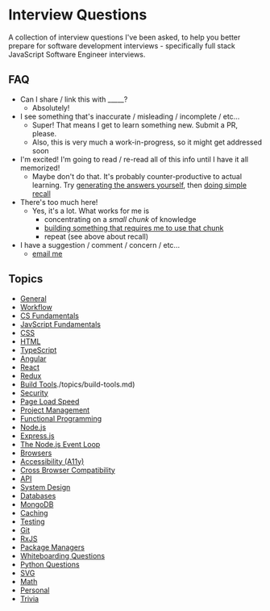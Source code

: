 # Interview Questions

A collection of interview questions I've been asked, to help you better prepare for software development interviews - specifically full stack JavaScript Software Engineer interviews.

## FAQ

- Can I share / link this with _____?
  - Absolutely!
- I see something that's inaccurate / misleading / incomplete / etc...
  - Super! That means I get to learn something new. Submit a PR, please.
  - Also, this is very much a work-in-progress, so it might get addressed soon
- I'm excited! I'm going to read / re-read all of this info until I have it all memorized!
  - Maybe don't do that. It's probably counter-productive to actual learning. Try [generating the answers yourself](https://www.youtube.com/watch?v=O96fE1E-rf8&vl=en), then [doing simple recall](https://www.apa.org/science/about/psa/2016/06/learning-memory)
- There's too much here!
  - Yes, it's a lot. What works for me is
    - concentrating on a *small chunk* of knowledge
    - [building something that requires me to use that chunk](https://bellcd.github.io/)
    - repeat (see above about recall)
- I have a suggestion / comment / concern / etc...
  - [email me](mailto:ChristianDibalaBell@gmail.com)


## Topics

- [General](./topics/general.md)
- [Workflow](./topics/workflow.md)
- [CS Fundamentals](./topics/cs-fundamentals.md)
- [JavScript Fundamentals](./topics/js-fundamentals.md)
- [CSS](./topics/css.md)
- [HTML](./topics/html.md)
- [TypeScript](./topics/typescript.md)
- [Angular](./topics/angular.md)
- [React](./topics/react.md)
- [Redux](./topics/redux.md)
- [Build Tools]()./topics/build-tools.md)
- [Security](./topics/security.md)
- [Page Load Speed](./topics/page-load-speed.md)
- [Project Management](./topics/project-management.md)
- [Functional Programming](./topics/functional-programming.md)
- [Node.js](./topics/nodejs.md)
- [Express.js](./topics/express.md)
- [The Node.js Event Loop](./topics/the-nodejs-event-loop.md)
- [Browsers](./topics/browsers.md)
- [Accessibility (A11y)](./topics/accessibility.md)
- [Cross Browser Compatibility](./topics/cross-browser-compatibility.md)
- [API](./topics/api.md)
- [System Design](./topics/system-design.md)
- [Databases](./topics/databases.md)
- [MongoDB](./topics/mongodb.md)
- [Caching](./topics/caching.md)
- [Testing](./topics/testing.md)
- [Git](./topics/git.md)
- [RxJS](./topics/RxJS.md)
- [Package Managers](./topics/package-managers.md)
- [Whiteboarding Questions](./topics/whiteboarding-questions.md)
- [Python Questions](./topics/python.md)
- [SVG](./topics/svg.md)
- [Math](./topics/math.md)
- [Personal](./topics/personal.md)
- [Trivia](./topics/trivia.md)